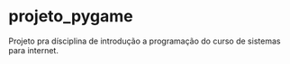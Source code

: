 # projeto_pygame
Projeto pra dísciplina de introdução a programação do curso de sistemas para internet.
